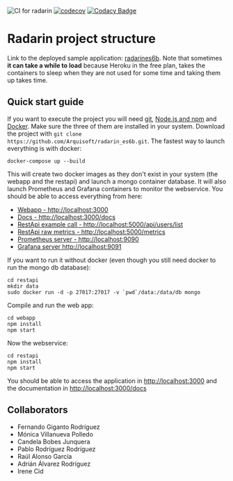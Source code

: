 ![CI for radarin](https://github.com/arquisoft/radarin_es6b/workflows/CI%20for%20radarin/badge.svg)
[![codecov](https://codecov.io/gh/Arquisoft/radarin_es6b/branch/master/graph/badge.svg?token=T42GOEAS4E)](https://codecov.io/gh/Arquisoft/radarin_es6b)
[![Codacy Badge](https://app.codacy.com/project/badge/Grade/101481fc657246dc86585d50d82b6879)](https://www.codacy.com/gh/Arquisoft/radarin_es6b/dashboard?utm_source=github.com&amp;utm_medium=referral&amp;utm_content=Arquisoft/radarin_es6b&amp;utm_campaign=Badge_Grade)
# Radarin project structure
Link to the deployed sample application: [radarines6b](https://radarines6bwebapp.herokuapp.com/). Note that sometimes **it can take a while to load** because Heroku in the free plan, takes the containers to sleep when they are not used for some time and taking them up takes time.

## Quick start guide
If you want to execute the project you will need [git](https://git-scm.com/downloads), [Node.js and npm](https://www.npmjs.com/get-npm) and [Docker](https://docs.docker.com/get-docker/). Make sure the three of them are installed in your system. Download the project with `git clone https://github.com/Arquisoft/radarin_es6b.git`. The fastest way to launch everything is with docker:
```
docker-compose up --build
```
This will create two docker images as they don't exist in your system (the webapp and the restapi) and launch a mongo container database. It will also launch Prometheus and Grafana containers to monitor the webservice. You should be able to access everything from here:
 - [Webapp - http://localhost:3000](http://localhost:3000)
 - [Docs - http://localhost:3000/docs](http://localhost:3000/docs)
 - [RestApi example call - http://localhost:5000/api/users/list](http://localhost:5000/api/users/list)
 - [RestApi raw metrics - http://localhost:5000/metrics](http://localhost:5000/metrics)
 - [Prometheus server - http://localhost:9090](http://localhost:9090)
 - [Grafana server http://localhost:9091](http://localhost:9091)
 
If you want to run it without docker (even though you still need docker to run the mongo db database):
```
cd restapi
mkdir data
sudo docker run -d -p 27017:27017 -v `pwd`/data:/data/db mongo
```
Compile and run the web app:
```
cd webapp
npm install
npm start
```
Now the webservice:
```
cd restapi
npm install
npm start
```
You should be able to access the application in [http://localhost:3000](http://localhost:3000) and the documentation in [http://localhost:3000/docs](http://localhost:3000/docs)

## Collaborators

- Fernando Giganto Rodríguez
- Mónica Villanueva Polledo
- Candela Bobes Junquera
- Pablo Rodríguez Rodríguez
- Raúl Alonso García
- Adrián Álvarez Rodríguez
- Irene Cid
